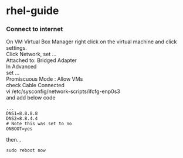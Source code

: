 # rhel-guide

### Connect to internet

On VM Virtual Box Manager right click on the virtual machine and click settings.  
Click Network, set ...  
Attached to: Bridged Adapter  
In Advanced  
set ...  
Promiscuous Mode : Allow VMs  
check Cable Connected  
vi /etc/sysconfig/network-scripts/ifcfg-enp0s3  
and add below code
```
...
DNS1=8.8.8.8
DNS2=8.8.4.4
# Note this was set to no
ONBOOT=yes  
```
then...  
```
sudo reboot now
```
